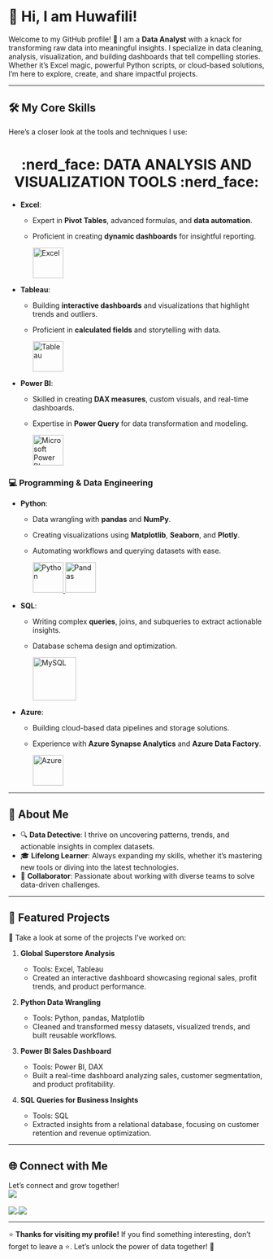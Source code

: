 # 👋 Hi, I am Huwafili!  


Welcome to my GitHub profile! 🌟 I am a **Data Analyst** with a knack for transforming raw data into meaningful insights. I specialize in data cleaning, analysis, visualization, and building dashboards that tell compelling stories. Whether it’s Excel magic, powerful Python scripts, or cloud-based solutions, I’m here to explore, create, and share impactful projects.  

---

## 🛠️ My Core Skills  

Here’s a closer look at the tools and techniques I use:  



###
<div align="center"> <h1 align="center"> :nerd_face:	 DATA ANALYSIS AND VISUALIZATION TOOLS :nerd_face: </h1> </div>

- **Excel**:  
  - Expert in **Pivot Tables**, advanced formulas, and **data automation**.  
  - Proficient in creating **dynamic dashboards** for insightful reporting.  
  
    <a href="#" target="_blank"> <img src="https://upload.wikimedia.org/wikipedia/commons/thumb/3/34/Microsoft_Office_Excel_%282019%E2%80%93present%29.svg/512px-Microsoft_Office_Excel_%282019%E2%80%93present%29.svg.png" alt="Excel" height="60"/> </a>

- **Tableau**:  
  - Building **interactive dashboards** and visualizations that highlight trends and outliers.  
  - Proficient in **calculated fields** and storytelling with data.  

     <a href="#" target="_blank"> <img src="https://upload.wikimedia.org/wikipedia/en/thumb/0/06/Tableau_logo.svg/1920px-Tableau_logo.svg.png" alt="Tableau" height="60"/> </a>


- **Power BI**:  
  - Skilled in creating **DAX measures**, custom visuals, and real-time dashboards.  
  - Expertise in **Power Query** for data transformation and modeling.  
   
     <a href="#" target="_blank"> <img src="https://insightsoftware.com/wp-content/uploads/2018/03/blog-microsoft-power-bi-solid-color.jpg" alt="Microsoft Power BI" height="60"/> </a>
</p>

### 💻 **Programming & Data Engineering**  

- **Python**:  
  - Data wrangling with **pandas** and **NumPy**.  
  - Creating visualizations using **Matplotlib**, **Seaborn**, and **Plotly**.  
  - Automating workflows and querying datasets with ease.  
  
    <a href="#"> <img src="https://www.python.org/static/community_logos/python-logo.png" alt="Python" height="60"/> </a>
     <a href="#" target="_blank"> <img src="https://upload.wikimedia.org/wikipedia/commons/thumb/e/ed/Pandas_logo.svg/2560px-Pandas_logo.svg.png" alt="Pandas" height="60"/> </a>
- **SQL**:  
  - Writing complex **queries**, joins, and subqueries to extract actionable insights.  
  - Database schema design and optimization.  
   
     <a href="#" target="_blank"> <img src="https://www.mysql.com/common/logos/logo-mysql-170x115.png" alt="MySQL" height="85"/> </a>
    
- **Azure**:  
  - Building cloud-based data pipelines and storage solutions.  
  - Experience with **Azure Synapse Analytics** and **Azure Data Factory**.  
 
    <a href="#" target="_blank"> <img src="https://upload.wikimedia.org/wikipedia/commons/thumb/a/a8/Microsoft_Azure_Logo.svg/187px-Microsoft_Azure_Logo.svg.png" alt="Azure" height="60"/> </a>
---

## 🚀 About Me  

- 🔍 **Data Detective**: I thrive on uncovering patterns, trends, and actionable insights in complex datasets.  
- 🎓 **Lifelong Learner**: Always expanding my skills, whether it’s mastering new tools or diving into the latest technologies.  
- 🤝 **Collaborator**: Passionate about working with diverse teams to solve data-driven challenges.  

---

## 📂 Featured Projects  

🌟 Take a look at some of the projects I’ve worked on:  

1. **Global Superstore Analysis**  
   - Tools: Excel, Tableau  
   - Created an interactive dashboard showcasing regional sales, profit trends, and product performance.  

2. **Python Data Wrangling**  
   - Tools: Python, pandas, Matplotlib  
   - Cleaned and transformed messy datasets, visualized trends, and built reusable workflows.  

3. **Power BI Sales Dashboard**  
   - Tools: Power BI, DAX  
   - Built a real-time dashboard analyzing sales, customer segmentation, and product profitability.  

4. **SQL Queries for Business Insights**  
   - Tools: SQL  
   - Extracted insights from a relational database, focusing on customer retention and revenue optimization.  

---

## 🌐 Connect with Me  

Let’s connect and grow together!  
<a href="https://www.linkedin.com/in/harrison-uwafili-83451ab8?lipi=urn%3Ali%3Apage%3Ad_flagship3_profile_view_base_contact_details%3BwF%2BVISJ7RQuT3QxzRmqO3A%3D%3D " > 
  <img align="center" src="https://img.shields.io/badge/linkedin-%230077B5.svg?&style=for-the-badge&logo=linkedin&logoColor=white" />
</a>

<a href="https://public.tableau.com/app/profile/harrison.uwafili/vizzes">
  <img align="center" src="https://img.shields.io/badge/-Tableau-1e376b?style=for-the-badge&logo=tableau&logoColor=white"  />
</a>

<a href="uharrisonkanayo@gmail.com">  
  <img align="center" src="https://img.shields.io/badge/gmail-f1f2f6.svg?&style=for-the-badge&logo=gmail&logoColor=red"  />
</a>


---

⭐ **Thanks for visiting my profile!** If you find something interesting, don’t forget to leave a ⭐. Let’s unlock the power of data together! 🚀

